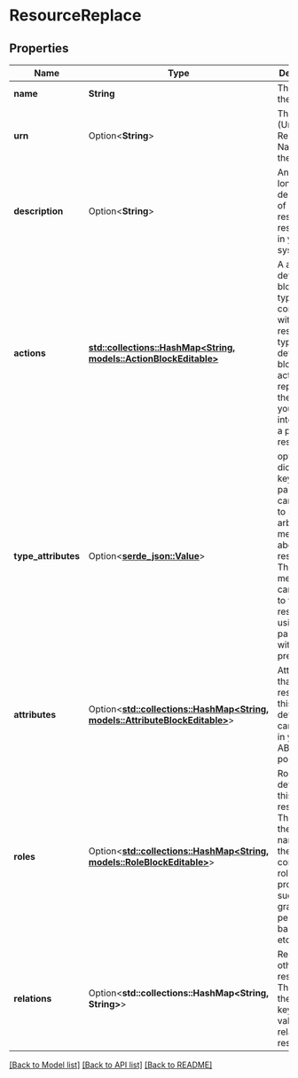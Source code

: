 # ResourceReplace

## Properties

Name | Type | Description | Notes
------------ | ------------- | ------------- | -------------
**name** | **String** | The name of the resource | 
**urn** | Option<**String**> | The [URN](https://en.wikipedia.org/wiki/Uniform_Resource_Name) (Uniform Resource Name) of the resource | [optional]
**description** | Option<**String**> | An optional longer description of what this resource respresents in your system | [optional]
**actions** | [**std::collections::HashMap<String, models::ActionBlockEditable>**](ActionBlockEditable.md) |          A actions definition block, typically contained within a resource type definition block.         The actions represents the ways you can interact with a protected resource.          | 
**type_attributes** | Option<[**serde_json::Value**](.md)> | optional dictionary of key-value pairs that can be used to store arbitrary metadata about this resource. This metadata can be used to filter resource using query parameters with attr_ prefix | [optional]
**attributes** | Option<[**std::collections::HashMap<String, models::AttributeBlockEditable>**](AttributeBlockEditable.md)> | Attributes that each resource of this type defines, and can be used in your ABAC policies. | [optional]
**roles** | Option<[**std::collections::HashMap<String, models::RoleBlockEditable>**](RoleBlockEditable.md)> | Roles defined on this resource. The key is the role name, and the value contains the role properties such as granted permissions, base roles, etc. | [optional]
**relations** | Option<**std::collections::HashMap<String, String>**> | Relations to other resources. The key is the relation key, and the value is the related resource. | [optional]

[[Back to Model list]](../README.md#documentation-for-models) [[Back to API list]](../README.md#documentation-for-api-endpoints) [[Back to README]](../README.md)


